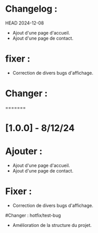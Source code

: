 # Changelog :
HEAD
2024-12-08
- Ajout d'une page d'accueil.
- Ajout d'une page de contact.

# fixer :
- Correction de divers bugs d'affichage.

# Changer :
=======

# [1.0.0] - 8/12/24
# Ajouter :
- Ajout d'une page d'accueil.
- Ajout d'une page de contact.

# Fixer :
- Correction de divers bugs d'affichage.

#Changer :
hotfix/test-bug
- Amélioration de la structure du projet.
